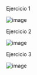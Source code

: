 Ejercicio 1

![image](https://github.com/user-attachments/assets/6b5caa70-b43e-4f30-8eaf-9dde3bc2c8ce)



Ejercicio 2

![image](https://github.com/user-attachments/assets/b29eff04-63d9-48e8-b9b7-711d68a5b33f)


Ejercicio 3

![image](https://github.com/user-attachments/assets/3f92a6c9-bb0d-44f2-9d7f-76d9dc3dfae1)


